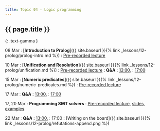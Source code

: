 ```yaml
---
title: Topic 04 - Logic programming
---
```


## {{ page.title }}
{: .text-gamma }

08 Mar
: [**Introduction to Prolog**]({{ site.baseurl }}{% link _lessons/12-prolog/prolog-intro.md %})
  : [Pre-recorded lecture](https://www.youtube.com/playlist?list=PLeIbBi3CwMZw3XQhb0hwQVSxamEJhF_TO)

10 Mar
: [**Unification and Resolution**]({{ site.baseurl }}{% link _lessons/12-prolog/unification.md %})
  : [Pre-recorded lecture](https://www.youtube.com/playlist?list=PLeIbBi3CwMZyH6P_Jboge8kSvUXUCeORz)
: **Q&A**
  : [13:00](https://youtu.be/dtdRwmZBrCw),
  : [17:00](https://youtu.be/fM8onekuCfg)

15 Mar
: [**Numeric predicates**]({{ site.baseurl }}{% link _lessons/12-prolog/numeric-predicates.md %})
  : [Pre-recorded lecture](https://www.youtube.com/playlist?list=PLeIbBi3CwMZynn3lPPWeWhRe5N0Glv2nT)

17 Mar
: **Q&A**
  : [13:00](https://youtu.be/xRCQ4C_Fc0g),
  : [17:00](https://youtu.be/78pAkCpKQMI)

17, 20 Mar
: **Programming SMT solvers**
  : [Pre-recorded lecture](https://www.youtube.com/watch?time_continue=63&v=YTLbqaNWHlo&feature=emb_logo),
    [slides](https://homepages.dcc.ufmg.br/~hbarbosa/talks/evcomp2020-programming_smt.pdf),
    [examples](https://homepages.dcc.ufmg.br/~hbarbosa/talks/evcomp2020-programming_smt-examples.tar.gz)

22 Mar
: **Q&A**
  : [13:00](https://youtu.be/upAqPkwcbeA),
  : 17:00
: [Writing on the board]({{ site.baseurl }}{% link _lessons/12-prolog/refutations-append.png %})
